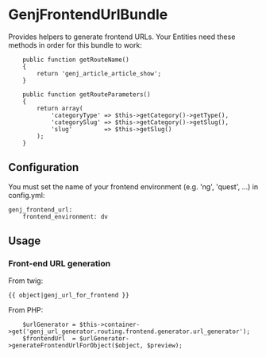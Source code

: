 # GenjFrontendUrlBundle

Provides helpers to generate frontend URLs. Your Entities need these methods in order for this bundle to work:

```
    public function getRouteName()
    {
        return 'genj_article_article_show';
    }

    public function getRouteParameters()
    {
        return array(
            'categoryType' => $this->getCategory()->getType(),
            'categorySlug' => $this->getCategory()->getSlug(),
            'slug'         => $this->getSlug()
        );
    }	
```


## Configuration

You must set the name of your frontend environment (e.g. 'ng', 'quest', ...) in config.yml:

```
genj_frontend_url:
    frontend_environment: dv
```


## Usage

### Front-end URL generation

From twig:

	{{ object|genj_url_for_frontend }}
	
From PHP:

        $urlGenerator = $this->container->get('genj_url_generator.routing.frontend.generator.url_generator');
        $frontendUrl  = $urlGenerator->generateFrontendUrlForObject($object, $preview);
